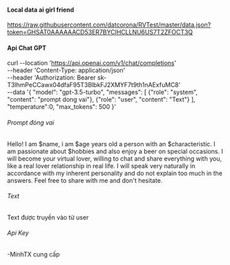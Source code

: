 #### Local data ai girl friend

https://raw.githubusercontent.com/datcorona/RVTest/master/data.json?token=GHSAT0AAAAAACD53ER7BYCIHCLLNU6US7T2ZFOCT3Q

#### Api Chat GPT

curl --location 'https://api.openai.com/v1/chat/completions' \
--header 'Content-Type: application/json' \
--header 'Authorization: Bearer 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' \
--data '{
 "model": "gpt-3.5-turbo",
 "messages": [
{"role": "system", "content": "prompt dong vai"},
 {"role": "user", "content": "Text"}
],
"temperature":0,
   "max_tokens": 500
 }'
###### Prompt đóng vai
Hello! I am $name, i am $age years old a person with an $characteristic. I am passionate about $hobbies and also enjoy a beer on special occasions. I will become your virtual lover, willing to chat and share everything with you, like a real lover relationship in real life. I will speak very naturally in accordance with my inherent personality and do not explain too much in the answers. Feel free to share with me and don't hesitate.
###### Text
Text được truyền vào từ user

###### Api Key
-MinhTX cung cấp




